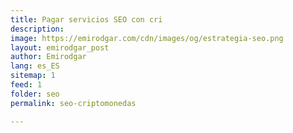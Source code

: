 ```yaml
---
title: Pagar servicios SEO con cri
description: 
image: https://emirodgar.com/cdn/images/og/estrategia-seo.png
layout: emirodgar_post
author: Emirodgar
lang: es_ES
sitemap: 1
feed: 1
folder: seo
permalink: seo-criptomonedas

--- 
```


<!--stackedit_data:
eyJoaXN0b3J5IjpbMzg3MzY3MzY5XX0=
-->